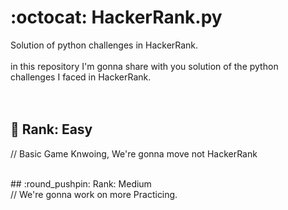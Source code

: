 # :octocat: HackerRank.py
Solution of python challenges in HackerRank. <br /> <br />
in this repository I'm gonna share with you solution of the python challenges I faced in HackerRank. <br />
<br />
<br />
## :round_pushpin: Rank: Easy <br />
// Basic Game Knwoing, We're gonna move not HackerRank 


<br />
## :round_pushpin: Rank: Medium <br />
// We're gonna work on more Practicing. 
